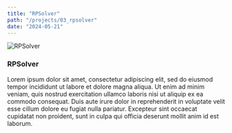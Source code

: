 ```yaml
---
title: "RPSolver"
path: "/projects/03_rpsolver"
date: "2024-05-21"
---
```


<imgwrapper fallbackColor="#655858">
  <img src="/projects/rpsolver.jpg" alt="RPSolver">
</imgwrapper>

### RPSolver

Lorem ipsum dolor sit amet, consectetur adipiscing elit, sed do eiusmod tempor incididunt ut labore et dolore magna aliqua. Ut enim ad minim veniam, quis nostrud exercitation ullamco laboris nisi ut aliquip ex ea commodo consequat. Duis aute irure dolor in reprehenderit in voluptate velit esse cillum dolore eu fugiat nulla pariatur. Excepteur sint occaecat cupidatat non proident, sunt in culpa qui officia deserunt mollit anim id est laborum.
